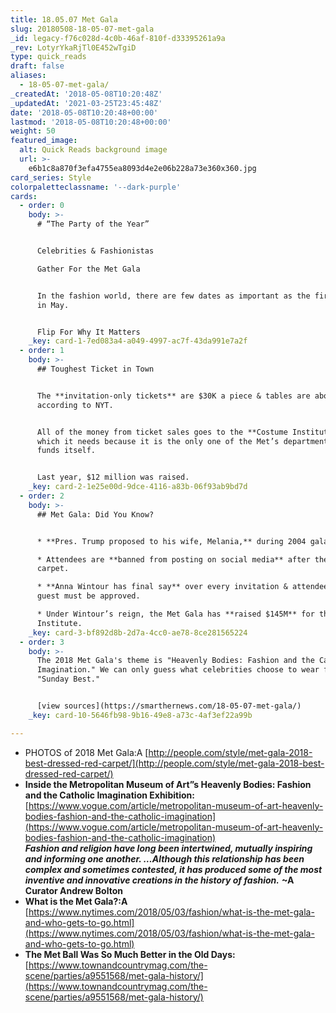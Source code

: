 ```yaml
---
title: 18.05.07 Met Gala
slug: 20180508-18-05-07-met-gala
_id: legacy-f76c028d-4c0b-46af-810f-d33395261a9a
_rev: LotyrYkaRjTl0E452wTgiD
type: quick_reads
draft: false
aliases:
  - 18-05-07-met-gala/
_createdAt: '2018-05-08T10:20:48Z'
_updatedAt: '2021-03-25T23:45:48Z'
date: '2018-05-08T10:20:48+00:00'
lastmod: '2018-05-08T10:20:48+00:00'
weight: 50
featured_image:
  alt: Quick Reads background image
  url: >-
    e6b1c8a870f3efa4755ea8093d4e2e06b228a73e360x360.jpg
card_series: Style
colorpaletteclassname: '--dark-purple'
cards:
  - order: 0
    body: >-
      # “The Party of the Year”


      Celebrities & Fashionistas  

      Gather For the Met Gala


      In the fashion world, there are few dates as important as the first Monday
      in May.


      Flip For Why It Matters
    _key: card-1-7ed083a4-a049-4997-ac7f-43da991e7a2f
  - order: 1
    body: >-
      ## Toughest Ticket in Town


      The **invitation-only tickets** are $30K a piece & tables are about $275K,
      according to NYT.


      All of the money from ticket sales goes to the **Costume Institute,**
      which it needs because it is the only one of the Met’s departments that
      funds itself.


      Last year, $12 million was raised.
    _key: card-2-1e25e00d-9dce-4116-a83b-06f93ab9bd7d
  - order: 2
    body: >-
      ## Met Gala: Did You Know?


      * **Pres. Trump proposed to his wife, Melania,** during 2004 gala.

      * Attendees are **banned from posting on social media** after the red
      carpet.

      * **Anna Wintour has final say** over every invitation & attendee; each
      guest must be approved.

      * Under Wintour’s reign, the Met Gala has **raised $145M** for the Costume
      Institute.
    _key: card-3-bf892d8b-2d7a-4cc0-ae78-8ce281565224
  - order: 3
    body: >-
      The 2018 Met Gala's theme is "Heavenly Bodies: Fashion and the Catholic
      Imagination." We can only guess what celebrities choose to wear for their
      "Sunday Best."


      [view sources](https://smarthernews.com/18-05-07-met-gala/)
    _key: card-10-5646fb98-9b16-49e8-a73c-4af3ef22a99b

---
```

* PHOTOS of 2018 Met Gala:A [http://people.com/style/met-gala-2018-best-dressed-red-carpet/](http://people.com/style/met-gala-2018-best-dressed-red-carpet/)
* **Inside the Metropolitan Museum of Art”s Heavenly Bodies: Fashion and the Catholic Imagination Exhibition:** [https://www.vogue.com/article/metropolitan-museum-of-art-heavenly-bodies-fashion-and-the-catholic-imagination](https://www.vogue.com/article/metropolitan-museum-of-art-heavenly-bodies-fashion-and-the-catholic-imagination)  
**_Fashion and religion have long been intertwined, mutually inspiring and informing one another. …Although this relationship has been complex and sometimes contested, it has produced some of the most inventive and innovative creations in the history of fashion._** **~A Curator Andrew Bolton**
* **What is the Met Gala?:A** [https://www.nytimes.com/2018/05/03/fashion/what-is-the-met-gala-and-who-gets-to-go.html](https://www.nytimes.com/2018/05/03/fashion/what-is-the-met-gala-and-who-gets-to-go.html)
* **The Met Ball Was So Much Better in the Old Days:** [https://www.townandcountrymag.com/the-scene/parties/a9551568/met-gala-history/](https://www.townandcountrymag.com/the-scene/parties/a9551568/met-gala-history/)